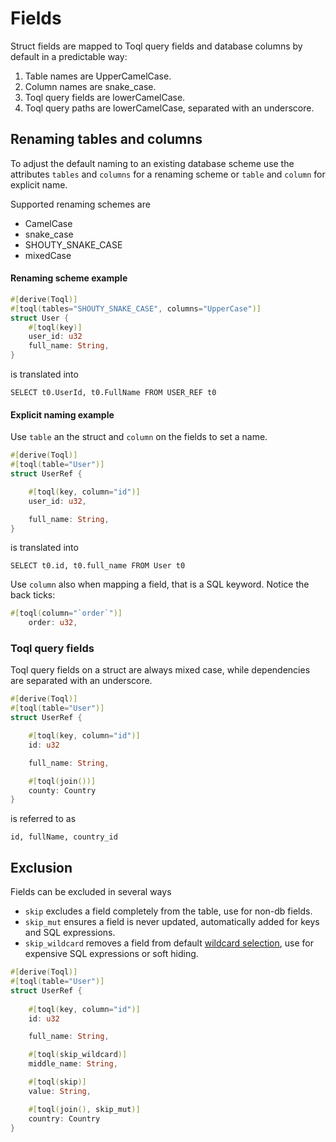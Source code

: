 
# Fields
Struct fields are mapped to Toql query fields and database columns by default in a predictable way:
1. Table names are UpperCamelCase.
2. Column names are snake_case.
3. Toql query fields are lowerCamelCase.
4. Toql query paths are lowerCamelCase, separated with an underscore.


## Renaming tables and columns
To adjust the default naming to an existing database scheme use the attributes `tables` and `columns` for a renaming scheme or `table` and `column` for explicit name.

Supported renaming schemes are 
- CamelCase
- snake_case
- SHOUTY\_SNAKE\_CASE
- mixedCase

#### Renaming scheme example
```rust
#[derive(Toql)]
#[toql(tables="SHOUTY_SNAKE_CASE", columns="UpperCase")]
struct User {
	#[toql(key)]
  	user_id: u32
	full_name: String,
}
```
is translated into 

`SELECT t0.UserId, t0.FullName FROM USER_REF t0`

#### Explicit naming example
Use `table` an the struct and `column` on the fields to set a name.

```rust
#[derive(Toql)]
#[toql(table="User")]
struct UserRef {

	#[toql(key, column="id")]
	user_id: u32,

	full_name: String,
}
```
is translated into 

`SELECT t0.id, t0.full_name FROM User t0`

Use `column` also when mapping a field, that is a SQL keyword. Notice the back ticks:
```rust
#[toql(column="`order`")]
	order: u32,
```

### Toql query fields

Toql query fields on a struct are always mixed case, while dependencies are separated with an underscore.

```rust
#[derive(Toql)]
#[toql(table="User")]
struct UserRef {

	#[toql(key, column="id")]
	id: u32

	full_name: String,

	#[toql(join())]
	county: Country
}
```
is referred to as

`id, fullName, country_id`



## Exclusion
Fields can be excluded in several ways
- `skip` excludes a field completely from the table, use for non-db fields.
- `skip_mut` ensures a field is never updated, automatically added for keys and SQL expressions.
- `skip_wildcard` removes a field from default [wildcard selection](../5-query-language/2-select.md), use for expensive SQL expressions or soft hiding.


```rust
#[derive(Toql)]
#[toql(table="User")]
struct UserRef {
	
	#[toql(key, column="id")]
	id: u32

	full_name: String,

	#[toql(skip_wildcard)]
	middle_name: String,

	#[toql(skip)]
	value: String,

	#[toql(join(), skip_mut)]
	country: Country
}
```
